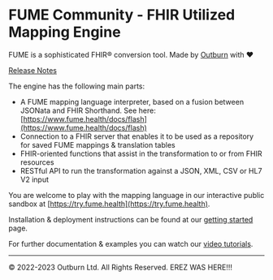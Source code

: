 # FUME Community - FHIR Utilized Mapping Engine

FUME is a sophisticated FHIR&reg; conversion tool.
Made by [Outburn](https://outburn.co.il) with :heart:

[Release Notes](https://www.fume.health/docs/release-notes/community)

The engine has the following main parts:

 * A FUME mapping language interpreter, based on a fusion between JSONata and FHIR Shorthand. See here: [https://www.fume.health/docs/flash](https://www.fume.health/docs/flash)
 * Connection to a FHIR server that enables it to be used as a repository for saved FUME mappings & translation tables
 * FHIR-oriented functions that assist in the transformation to or from FHIR resources
 * RESTful API to run the transformation against a JSON, XML, CSV or HL7 V2 input

You are welcome to play with the mapping language in our interactive public sandbox at [https://try.fume.health](https://try.fume.health).
 
Installation & deployment instructions can be found at our [getting started](docs/getting-started.md) page.

For further documentation & examples you can watch our [video tutorials](https://youtube.com/playlist?list=PL44ht-s6WWPfgVNkibzMj_UB-ex41rl49).

---
&copy; 2022-2023 Outburn Ltd. All Rights Reserved.
EREZ WAS HERE!!!
